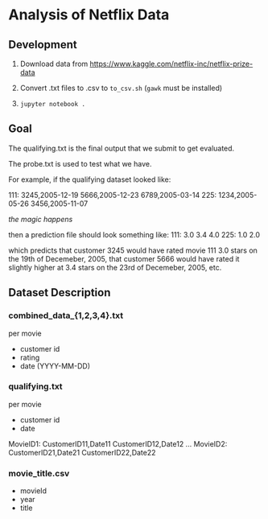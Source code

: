 # Analysis of Netflix Data

## Development

1. Download data from https://www.kaggle.com/netflix-inc/netflix-prize-data

2. Convert .txt files to .csv to `to_csv.sh` (`gawk` must be installed)

3. `jupyter notebook .`

## Goal

The qualifying.txt is the final output that we submit to get evaluated. 

The probe.txt is used to test what we have.

For example, if the qualifying dataset looked like:

111:
3245,2005-12-19
5666,2005-12-23
6789,2005-03-14
225:
1234,2005-05-26
3456,2005-11-07

*the magic happens*

then a prediction file should look something like:
111:
3.0
3.4
4.0
225:
1.0
2.0

which predicts that customer 3245 would have rated movie 111 3.0 stars on the
19th of Decemeber, 2005, that customer 5666 would have rated it slightly higher
at 3.4 stars on the 23rd of Decemeber, 2005, etc.

## Dataset Description

### combined_data_{1,2,3,4}.txt

per movie
- customer id
- rating
- date (YYYY-MM-DD)

### qualifying.txt

per movie
- customer id
- date

MovieID1:
CustomerID11,Date11
CustomerID12,Date12
...
MovieID2:
CustomerID21,Date21
CustomerID22,Date22

### movie_title.csv

- movieId
- year
- title